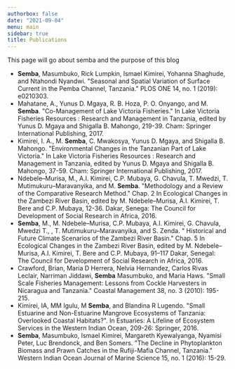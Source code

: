```yaml
---
authorbox: false
date: "2021-09-04"
menu: main
sidebar: true
title: Publications
---
```


This page will go about semba and the purpose of this blog

+ **Semba**, Masumbuko, Rick Lumpkin, Ismael Kimirei, Yohanna Shaghude, and Ntahondi Nyandwi. "Seasonal and Spatial Variation of Surface Current in the Pemba Channel, Tanzania." PLOS ONE 14, no. 1 (2019): e0210303.
+ Mahatane, A., Yunus D. Mgaya, R. B. Hoza, P. O. Onyango, and M. **Semba**. "Co-Management of Lake Victoria Fisheries." In Lake Victoria Fisheries Resources : Research and Management in Tanzania, edited by Yunus D. Mgaya and Shigalla B. Mahongo, 219-39. Cham: Springer International Publishing, 2017.
+ Kimirei, I. A., M. **Semba**, C. Mwakosya, Yunus D. Mgaya, and Shigalla B. Mahongo. "Environmental Changes in the Tanzanian Part of Lake Victoria." In Lake Victoria Fisheries Resources : Research and Management in Tanzania, edited by Yunus D. Mgaya and Shigalla B. Mahongo, 37-59. Cham: Springer International Publishing, 2017.
+ Ndebele–Murisa, M., A.I. Kimirei, C.P. Mubaya, G. Chavula, T. Mwedzi, T. Mutimukuru–Maravanyika, and M.  **Semba**. "Methodology and a Review of the Comparative Research Method." Chap. 2 In Ecological Changes in the Zambezi River Basin, edited by M. Ndebele–Murisa, A.I. Kimirei, T. Bere and C.P.  Mubaya, 12-36. Dakar, Senega: The Council for Development of Social Research in Africa, 2016.
+ **Semba**, M., M. Ndebele–Murisa, C.P. Mubaya, A.I. Kimirei, G. Chavula, Mwedzi T., , T. Mutimukuru–Maravanyika, and S. Zenda. " Historical and Future Climate Scenarios of the Zambezi River Basin." Chap. 5 In Ecological Changes in the Zambezi River Basin, edited by M. Ndebele–Murisa, A.I. Kimirei, T. Bere and C.P. Mubaya, 91–117 Dakar, Senegal: The Council for Development of Social Research in Africa, 2016.
+ Crawford, Brian, Maria D Herrera, Nelvia Hernandez, Carlos Rivas Leclair, Narriman Jiddawi, **Semba** Masumbuko, and Maria Haws. "Small Scale Fisheries Management: Lessons from Cockle Harvesters in Nicaragua and Tanzania." Coastal Management 38, no. 3 (2010): 195-215.
+ Kimirei, IA, MM Igulu, M **Semba**, and Blandina R Lugendo. "Small Estuarine and Non-Estuarine Mangrove Ecosystems of Tanzania: Overlooked Coastal Habitats?". In Estuaries: A Lifeline of Ecosystem Services in the Western Indian Ocean, 209-26: Springer, 2016.
+ **Semba**, Masumbuko, Ismael Kimirei, Margareth Kyewalyanga, Nyamisi Peter, Luc Brendonck, and Ben Somers. "The Decline in Phytoplankton Biomass and Prawn Catches in the Rufiji-Mafia Channel, Tanzania." Western Indian Ocean Journal of Marine Science 15, no. 1 (2016): 15-29.